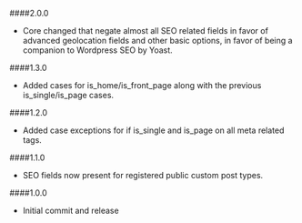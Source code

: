 ####2.0.0
- Core changed that negate almost all SEO related fields in favor of advanced geolocation fields and other basic options, in favor of being a companion to Wordpress SEO by Yoast.

####1.3.0
- Added cases for is_home/is_front_page along with the previous is_single/is_page cases.

####1.2.0
- Added case exceptions for if is_single and is_page on all meta related tags.

####1.1.0
- SEO fields now present for registered public custom post types.

####1.0.0
- Initial commit and release
